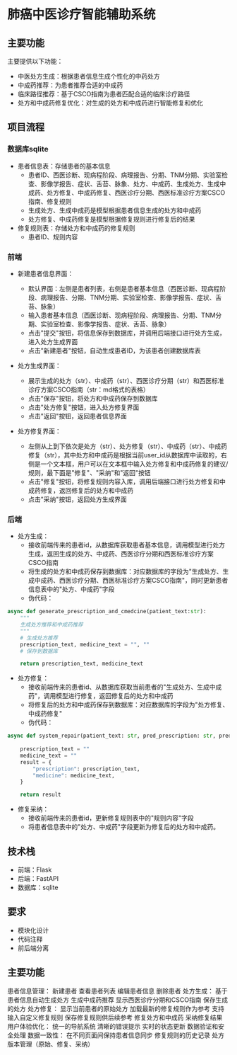 # 肺癌中医诊疗智能辅助系统

## 主要功能
主要提供以下功能：

- 中医处方生成：根据患者信息生成个性化的中药处方
- 中成药推荐：为患者推荐合适的中成药
- 临床路径推荐：基于CSCO指南为患者匹配合适的临床诊疗路径
- 处方和中成药修复优化：对生成的处方和中成药进行智能修复和优化

## 项目流程

### 数据库sqlite
- 患者信息表：存储患者的基本信息
  - 患者ID、西医诊断、现病程阶段、病理报告、分期、TNM分期、实验室检查、影像学报告、症状、舌苔、脉象、处方、中成药、生成处方、生成中成药、处方修复、中成药修复、西医诊疗分期、西医标准诊疗方案CSCO指南、修复规则
  - 生成处方、生成中成药是模型根据患者信息生成的处方和中成药
  - 处方修复、中成药修复是模型根据修复规则进行修复后的结果
- 修复规则表：存储处方和中成药的修复规则
  - 患者ID、规则内容

### 前端

- 新建患者信息界面：
  - 默认界面：左侧是患者列表，右侧是患者基本信息（西医诊断、现病程阶段、病理报告、分期、TNM分期、实验室检查、影像学报告、症状、舌苔、脉象）
  - 输入患者基本信息（西医诊断、现病程阶段、病理报告、分期、TNM分期、实验室检查、影像学报告、症状、舌苔、脉象）
  - 点击"提交"按钮，将信息保存到数据库，并调用后端接口进行处方生成，进入处方生成界面
  - 点击"新建患者"按钮，自动生成患者ID，为该患者创建数据库表

- 处方生成界面：
  - 展示生成的处方（str）、中成药（str）、西医诊疗分期（str）和西医标准诊疗方案CSCO指南（str：md格式的表格）
  - 点击"保存"按钮，将处方和中成药保存到数据库
  - 点击"处方修复"按钮，进入处方修复界面
  - 点击"返回"按钮，返回患者信息界面

- 处方修复界面：
  - 左侧从上到下依次是处方（str）、处方修复（str）、中成药（str）、中成药修复（str），其中处方和中成药是根据当前user_id从数据库中读取的，右侧是一个文本框，用户可以在文本框中输入处方修复和中成药修复的建议/规则，最下面是"修复"、"采纳"和"返回"按钮
  - 点击"修复"按钮，将修复规则内容入库，调用后端接口进行处方修复和中成药修复，返回修复后的处方和中成药
  - 点击"采纳"按钮，返回处方生成界面


### 后端

- 处方生成：
  - 接收前端传来的患者id，从数据库获取患者基本信息，调用模型进行处方生成，返回生成的处方、中成药、西医诊疗分期和西医标准诊疗方案CSCO指南
  - 将生成的处方和中成药保存到数据库：对应数据库的字段为"生成处方、生成中成药、西医诊疗分期、西医标准诊疗方案CSCO指南"，同时更新患者信息表中的"处方、中成药"字段
  - 伪代码：
```python
async def generate_prescription_and_cmedcine(patient_text:str):
    """
    生成处方推荐和中成药推荐
    """
    # 生成处方推荐    
    prescription_text, medicine_text = "", ""
    # 保存到数据库

    return prescription_text, medicine_text
```

- 处方修复：
  - 接收前端传来的患者id、从数据库获取当前患者的"生成处方、生成中成药"，调用模型进行修复，返回修复后的处方和中成药
  - 将修复后的处方和中成药保存到数据库：对应数据库的字段为"处方修复、中成药修复"
  - 伪代码：
```python
async def system_repair(patient_text: str, pred_prescription: str, pred_medicine: str, rules_text: str=None):
    
    prescription_text = ""
    medicine_text = ""
    result = {
        "prescription": prescription_text,
        "medicine": medicine_text,
    }

    return result

```

- 修复采纳：
  - 接收前端传来的患者id，更新修复规则表中的"规则内容"字段
  - 将患者信息表中的"处方、中成药"字段更新为修复后的处方和中成药。

## 技术栈
- 前端：Flask
- 后端：FastAPI
- 数据库：sqlite

## 要求
- 模块化设计
- 代码注释
- 前后端分离

## 主要功能
患者信息管理：
新建患者
查看患者列表
编辑患者信息
删除患者
处方生成：
基于患者信息自动生成处方
生成中成药推荐
显示西医诊疗分期和CSCO指南
保存生成的处方
处方修复：
显示当前患者的原始处方
加载最新的修复规则作为参考
支持输入自定义修复规则
保存修复规则供后续参考
修复处方和中成药
采纳修复结果
用户体验优化：
统一的导航系统
清晰的错误提示
实时的状态更新
数据验证和安全处理
数据一致性：
在不同页面间保持患者信息同步
修复规则的历史记录
处方版本管理（原始、修复、采纳）